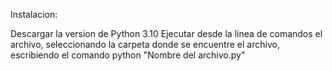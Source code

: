 Instalacion: 

Descargar la version de Python 3.10 
Ejecutar desde la linea de comandos el archivo, seleccionando la carpeta donde se encuentre el archivo, escribiendo el comando python "Nombre del archivo.py"
